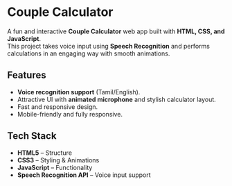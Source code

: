#  Couple Calculator  

A fun and interactive **Couple Calculator** web app built with **HTML, CSS, and JavaScript**.  
This project takes voice input using **Speech Recognition** and performs calculations in an engaging way with smooth animations.  

##  Features  
-  **Voice recognition support** (Tamil/English).  
-  Attractive UI with **animated microphone** and stylish calculator layout.  
-  Fast and responsive design.  
-  Mobile-friendly and fully responsive.  

##  Tech Stack  
- **HTML5** – Structure  
- **CSS3** – Styling & Animations  
- **JavaScript** – Functionality  
- **Speech Recognition API** – Voice input support 